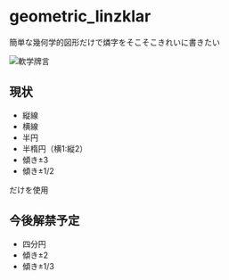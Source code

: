 # geometric_linzklar

簡単な幾何学的図形だけで燐字をそこそこきれいに書きたい

![軟学牌言](https://github.com/sozysozbot/geometric_linzklar/blob/master/spoonfed_pekzep.png)

## 現状

 * 縦線
 * 横線
 * 半円
 * 半楕円（横1:縦2）
 * 傾き±3
 * 傾き±1/2

だけを使用

## 今後解禁予定

 * 四分円
 * 傾き±2
 * 傾き±1/3
